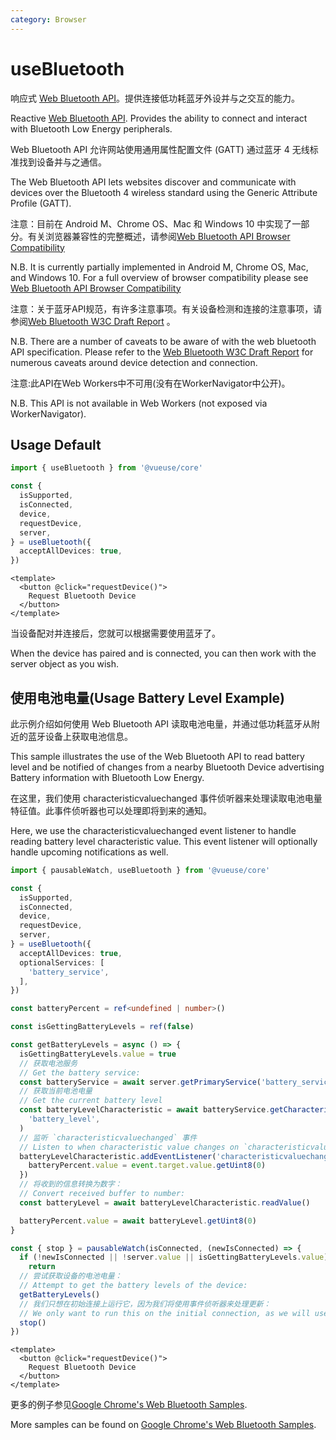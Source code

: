 ```yaml
---
category: Browser
---
```


# useBluetooth

响应式 [Web Bluetooth API](https://developer.mozilla.org/en-US/docs/Web/API/Web_Bluetooth_API)。提供连接低功耗蓝牙外设并与之交互的能力。

Reactive [Web Bluetooth API](https://developer.mozilla.org/en-US/docs/Web/API/Web_Bluetooth_API). Provides the ability to connect and interact with Bluetooth Low Energy peripherals.

Web Bluetooth API 允许网站使用通用属性配置文件 (GATT) 通过蓝牙 4 无线标准找到设备并与之通信。

The Web Bluetooth API lets websites discover and communicate with devices over the Bluetooth 4 wireless standard using the Generic Attribute Profile (GATT).

注意：目前在 Android M、Chrome OS、Mac 和 Windows 10 中实现了一部分。有关浏览器兼容性的完整概述，请参阅[Web Bluetooth API Browser Compatibility](https://developer.mozilla.org/en-US/docs/Web/API/Web_Bluetooth_API#browser_compatibility)

N.B. It is currently partially implemented in Android M, Chrome OS, Mac, and Windows 10. For a full overview of browser compatibility please see [Web Bluetooth API Browser Compatibility](https://developer.mozilla.org/en-US/docs/Web/API/Web_Bluetooth_API#browser_compatibility)

注意：关于蓝牙API规范，有许多注意事项。有关设备检测和连接的注意事项，请参阅[Web Bluetooth W3C Draft Report](https://webbluetoothcg.github.io/web-bluetooth/) 。

N.B. There are a number of caveats to be aware of with the web bluetooth API specification. Please refer to the [Web Bluetooth W3C Draft Report](https://webbluetoothcg.github.io/web-bluetooth/) for numerous caveats around device detection and connection.

注意:此API在Web Workers中不可用(没有在WorkerNavigator中公开)。

N.B. This API is not available in Web Workers (not exposed via WorkerNavigator).

## Usage Default

```ts
import { useBluetooth } from '@vueuse/core'

const {
  isSupported,
  isConnected,
  device,
  requestDevice,
  server,
} = useBluetooth({
  acceptAllDevices: true,
})
```

```vue
<template>
  <button @click="requestDevice()">
    Request Bluetooth Device
  </button>
</template>
```

当设备配对并连接后，您就可以根据需要使用蓝牙了。

When the device has paired and is connected, you can then work with the server object as you wish.

## 使用电池电量(Usage Battery Level Example)

此示例介绍如何使用 Web Bluetooth API 读取电池电量，并通过低功耗蓝牙从附近的蓝牙设备上获取电池信息。

This sample illustrates the use of the Web Bluetooth API to read battery level and be notified of changes from a nearby Bluetooth Device advertising Battery information with Bluetooth Low Energy.

在这里，我们使用 characteristicvaluechanged 事件侦听器来处理读取电池电量特征值。此事件侦听器也可以处理即将到来的通知。

Here, we use the characteristicvaluechanged event listener to handle reading battery level characteristic value. This event listener will optionally handle upcoming notifications as well.

```ts
import { pausableWatch, useBluetooth } from '@vueuse/core'

const {
  isSupported,
  isConnected,
  device,
  requestDevice,
  server,
} = useBluetooth({
  acceptAllDevices: true,
  optionalServices: [
    'battery_service',
  ],
})

const batteryPercent = ref<undefined | number>()

const isGettingBatteryLevels = ref(false)

const getBatteryLevels = async () => {
  isGettingBatteryLevels.value = true
  // 获取电池服务
  // Get the battery service:
  const batteryService = await server.getPrimaryService('battery_service')
  // 获取当前电池电量
  // Get the current battery level
  const batteryLevelCharacteristic = await batteryService.getCharacteristic(
    'battery_level',
  )
  // 监听 `characteristicvaluechanged` 事件
  // Listen to when characteristic value changes on `characteristicvaluechanged` event:
  batteryLevelCharacteristic.addEventListener('characteristicvaluechanged', (event) => {
    batteryPercent.value = event.target.value.getUint8(0)
  })
  // 将收到的信息转换为数字：
  // Convert received buffer to number:
  const batteryLevel = await batteryLevelCharacteristic.readValue()

  batteryPercent.value = await batteryLevel.getUint8(0)
}

const { stop } = pausableWatch(isConnected, (newIsConnected) => {
  if (!newIsConnected || !server.value || isGettingBatteryLevels.value)
    return
  // 尝试获取设备的电池电量：
  // Attempt to get the battery levels of the device:
  getBatteryLevels()
  // 我们只想在初始连接上运行它，因为我们将使用事件侦听器来处理更新：
  // We only want to run this on the initial connection, as we will use an event listener to handle updates:
  stop()
})
```

```vue
<template>
  <button @click="requestDevice()">
    Request Bluetooth Device
  </button>
</template>
```

更多的例子参见[Google Chrome's Web Bluetooth Samples](https://googlechrome.github.io/samples/web-bluetooth/).

More samples can be found on [Google Chrome's Web Bluetooth Samples](https://googlechrome.github.io/samples/web-bluetooth/).
